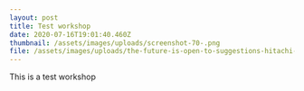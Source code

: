 ```yaml
---
layout: post
title: Test workshop
date: 2020-07-16T19:01:40.460Z
thumbnail: /assets/images/uploads/screenshot-70-.png
file: /assets/images/uploads/the-future-is-open-to-suggestions-hitachi-youtube-720p-.mp4
---
```

This is a test workshop